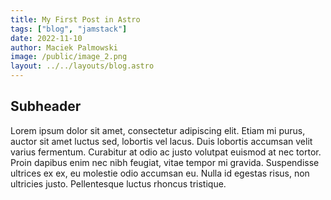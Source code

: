 ```yaml
---
title: My First Post in Astro
tags: ["blog", "jamstack"]
date: 2022-11-10
author: Maciek Palmowski
image: /public/image_2.png
layout: ../../layouts/blog.astro
---
```


## Subheader
Lorem ipsum dolor sit amet, consectetur adipiscing elit. Etiam mi purus, auctor sit amet luctus sed, lobortis vel lacus. Duis lobortis accumsan velit varius fermentum. Curabitur at odio ac justo volutpat euismod at nec tortor. Proin dapibus enim nec nibh feugiat, vitae tempor mi gravida. Suspendisse ultrices ex ex, eu molestie odio accumsan eu. Nulla id egestas risus, non ultricies justo. Pellentesque luctus rhoncus tristique.